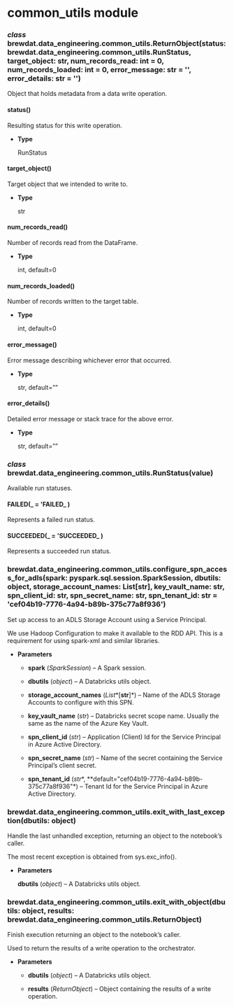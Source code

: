 # common_utils module


### _class_ brewdat.data_engineering.common_utils.ReturnObject(status: brewdat.data_engineering.common_utils.RunStatus, target_object: str, num_records_read: int = 0, num_records_loaded: int = 0, error_message: str = '', error_details: str = '')
Object that holds metadata from a data write operation.


#### status()
Resulting status for this write operation.


* **Type**

    RunStatus



#### target_object()
Target object that we intended to write to.


* **Type**

    str



#### num_records_read()
Number of records read from the DataFrame.


* **Type**

    int, default=0



#### num_records_loaded()
Number of records written to the target table.


* **Type**

    int, default=0



#### error_message()
Error message describing whichever error that occurred.


* **Type**

    str, default=””



#### error_details()
Detailed error message or stack trace for the above error.


* **Type**

    str, default=””



### _class_ brewdat.data_engineering.common_utils.RunStatus(value)
Available run statuses.


#### FAILED(_ = 'FAILED_ )
Represents a failed run status.


#### SUCCEEDED(_ = 'SUCCEEDED_ )
Represents a succeeded run status.


### brewdat.data_engineering.common_utils.configure_spn_access_for_adls(spark: pyspark.sql.session.SparkSession, dbutils: object, storage_account_names: List[str], key_vault_name: str, spn_client_id: str, spn_secret_name: str, spn_tenant_id: str = 'cef04b19-7776-4a94-b89b-375c77a8f936')
Set up access to an ADLS Storage Account using a Service Principal.

We use Hadoop Configuration to make it available to the RDD API.
This is a requirement for using spark-xml and similar libraries.


* **Parameters**

    
    * **spark** (*SparkSession*) – A Spark session.


    * **dbutils** (*object*) – A Databricks utils object.


    * **storage_account_names** (*List**[**str**]*) – Name of the ADLS Storage Accounts to configure with this SPN.


    * **key_vault_name** (*str*) – Databricks secret scope name. Usually the same as the name of the Azure Key Vault.


    * **spn_client_id** (*str*) – Application (Client) Id for the Service Principal in Azure Active Directory.


    * **spn_secret_name** (*str*) – Name of the secret containing the Service Principal’s client secret.


    * **spn_tenant_id** (*str**, **default="cef04b19-7776-4a94-b89b-375c77a8f936"*) – Tenant Id for the Service Principal in Azure Active Directory.



### brewdat.data_engineering.common_utils.exit_with_last_exception(dbutils: object)
Handle the last unhandled exception, returning an object to the notebook’s caller.

The most recent exception is obtained from sys.exc_info().


* **Parameters**

    **dbutils** (*object*) – A Databricks utils object.



### brewdat.data_engineering.common_utils.exit_with_object(dbutils: object, results: brewdat.data_engineering.common_utils.ReturnObject)
Finish execution returning an object to the notebook’s caller.

Used to return the results of a write operation to the orchestrator.


* **Parameters**

    
    * **dbutils** (*object*) – A Databricks utils object.


    * **results** (*ReturnObject*) – Object containing the results of a write operation.
